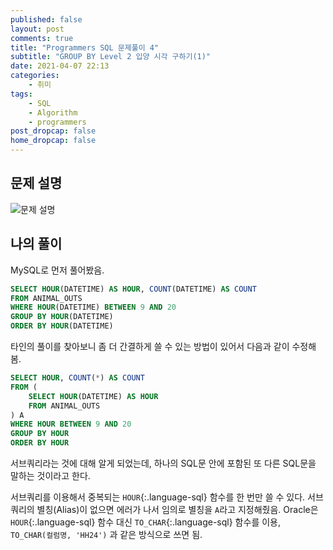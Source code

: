```yaml
---
published: false
layout: post
comments: true
title: "Programmers SQL 문제풀이 4"
subtitle: "GROUP BY Level 2 입양 시각 구하기(1)"
date: 2021-04-07 22:13
categories:
    - 취미
tags:
    - SQL
    - Algorithm
    - programmers
post_dropcap: false
home_dropcap: false
---
```


## 문제 설명

![문제 설명](//cdn.jsdelivr.net/gh/selosele/selosele.github.io/assets/images/post/programmers-sql-59412_img01.png)

## 나의 풀이

MySQL로 먼저 풀어봤음.

```sql
SELECT HOUR(DATETIME) AS HOUR, COUNT(DATETIME) AS COUNT
FROM ANIMAL_OUTS
WHERE HOUR(DATETIME) BETWEEN 9 AND 20
GROUP BY HOUR(DATETIME)
ORDER BY HOUR(DATETIME)
```

타인의 풀이를 찾아보니 좀 더 간결하게 쓸 수 있는 방법이 있어서 다음과 같이 수정해봄.

```sql
SELECT HOUR, COUNT(*) AS COUNT
FROM (
    SELECT HOUR(DATETIME) AS HOUR
    FROM ANIMAL_OUTS
) A
WHERE HOUR BETWEEN 9 AND 20
GROUP BY HOUR
ORDER BY HOUR
```

서브쿼리라는 것에 대해 알게 되었는데, 하나의 SQL문 안에 포함된 또 다른 SQL문을 말하는 것이라고 한다.

서브쿼리를 이용해서 중복되는 ```HOUR```{:.language-sql} 함수를 한 번만 쓸 수 있다. 서브쿼리의 별칭(Alias)이 없으면 에러가 나서 임의로 별칭을 ```A```라고 지정해줬음. Oracle은 ```HOUR```{:.language-sql} 함수 대신 ```TO_CHAR```{:.language-sql} 함수를 이용, ```TO_CHAR(컬럼명, 'HH24')``` 과 같은 방식으로 쓰면 됨.
